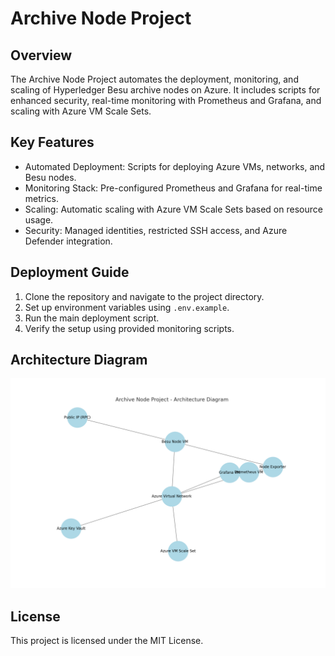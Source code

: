 # Archive Node Project

## Overview
The Archive Node Project automates the deployment, monitoring, and scaling of Hyperledger Besu archive nodes on Azure. It includes scripts for enhanced security, real-time monitoring with Prometheus and Grafana, and scaling with Azure VM Scale Sets.

## Key Features
- Automated Deployment: Scripts for deploying Azure VMs, networks, and Besu nodes.
- Monitoring Stack: Pre-configured Prometheus and Grafana for real-time metrics.
- Scaling: Automatic scaling with Azure VM Scale Sets based on resource usage.
- Security: Managed identities, restricted SSH access, and Azure Defender integration.

## Deployment Guide
1. Clone the repository and navigate to the project directory.
2. Set up environment variables using `.env.example`.
3. Run the main deployment script.
4. Verify the setup using provided monitoring scripts.

## Architecture Diagram
![Architecture Diagram](architecture-diagram.png)

## License
This project is licensed under the MIT License.
    
